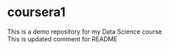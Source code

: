 # coursera1
This is a demo repository for my Data Science course  
This is updated comment for README

